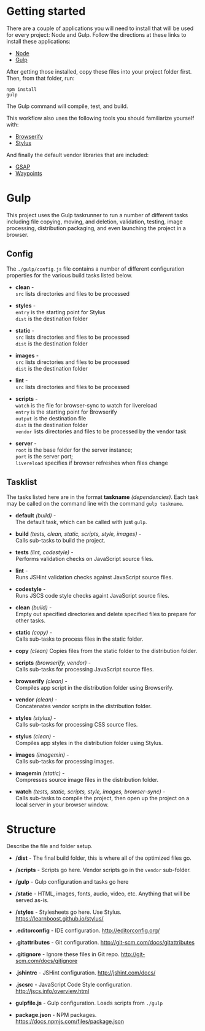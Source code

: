 # Getting started

There are a couple of applications you will need to install that will be used for every project: Node and Gulp. Follow the directions at these links to install these applications:

* [Node](https://nodejs.org/)
* [Gulp](http://gulpjs.com/)

After getting those installed, copy these files into your project folder first. Then, from that folder, run:

    npm install
    gulp
     
The Gulp command will compile, test, and build. 

This workflow also uses the following tools you should familiarize yourself with:

* [Browserify](http://browserify.org/)
* [Stylus](https://learnboost.github.io/stylus/)

And finally the default vendor libraries that are included:

* [GSAP](http://greensock.com/gsap)
* [Waypoints](http://imakewebthings.com/waypoints/)


# Gulp

This project uses the Gulp taskrunner to run a number of different tasks including file copying, moving, and deletion, 
validation, testing, image processing, distribution packaging, and even launching the project in a browser.

## Config

The `./gulp/config.js` file contains a number of different configuration properties for the various build tasks listed 
below.

* __clean__ -  
  `src` lists directories and files to be processed
  
* __styles__ -  
  `entry` is the starting point for Stylus  
  `dist` is the destination folder 
  
* __static__ -  
  `src` lists directories and files to be processed  
  `dist` is the destination folder
  
* __images__ -  
  `src` lists directories and files to be processed  
  `dist` is the destination folder
  
* __lint__ -  
  `src` lists directories and files to be processed
  
* __scripts__ -  
  `watch` is the file for browser-sync to watch for livereload  
  `entry` is the starting point for Browserify  
  `output` is the destination file  
  `dist` is the destination folder  
  `vendor` lists directories and files to be processed by the vendor task
  
* __server__ -  
  `root` is the base folder for the server instance;  
  `port` is the server port;  
  `livereload` specifies if browser refreshes when files change
  
## Tasklist

The tasks listed here are in the format __taskname__ *(dependencies)*. Each task may be called on the command line with the 
command `gulp taskname`. 

* __default__ *(build)* -  
  The default task, which can be called with just `gulp`.
  
* __build__ *(tests, clean, static, scripts, style, images)* -  
  Calls sub-tasks to build the project.
  
* __tests__ *(lint, codestyle)* -  
  Performs validation checks on JavaScript source files.
  
* __lint__ -  
  Runs JSHint validation checks against JavaScript source files.
  
* __codestyle__ -  
  Runs JSCS code style checks againt JavaScript source files.
  
* __clean__ *(build)* -    
  Empty out specified directories and delete specified files to prepare for other tasks.
  
* __static__ *(copy)* -  
  Calls sub-tasks to process files in the static folder.
  
* __copy__ *(clean)*
  Copies files from the static folder to the distribution folder.
  
* __scripts__ *(browserify, vendor)* -  
  Calls sub-tasks for processing JavaScript source files.
  
* __browserify__ *(clean)* -  
  Compiles app script in the distribution folder using Browserify.

* __vendor__ *(clean)* -  
  Concatenates vendor scripts in the distribution folder.
  
* __styles__ *(stylus)* -  
  Calls sub-tasks for processing CSS source files.
  
* __stylus__ *(clean)* -  
  Compiles app styles in the distribution folder using Stylus.
  
* __images__ *(imagemin)* -  
  Calls sub-tasks for processing images.
  
* __imagemin__ *(static)* -  
  Compresses source image files in the distribution folder.
  
* __watch__ *(tests, static, scripts, style, images, browser-sync)* -  
  Calls sub-tasks to compile the project, then open up the project on a local server in your browser window.
   

# Structure

Describe the file and folder setup.

* __/dist__ - The final build folder, this is where all of the optimized files go.

* __/scripts__ - Scripts go here. Vendor scripts go in the `vendor` sub-folder.

* __/gulp__ - Gulp configuration and tasks go here

* __/static__ - HTML, images, fonts, audio, video, etc. Anything that will be served as-is.

* __/styles__ - Stylesheets go here. Use Stylus. https://learnboost.github.io/stylus/

* __.editorconfig__ - IDE configuration. http://editorconfig.org/

* __.gitattributes__ - Git configuration. http://git-scm.com/docs/gitattributes

* __.gitignore__ - Ignore these files in Git repo. http://git-scm.com/docs/gitignore

* __.jshintrc__ - JSHint configuration. http://jshint.com/docs/

* __.jscsrc__ - JavaScript Code Style configuration. http://jscs.info/overview.html

* __gulpfile.js__ - Gulp configuration. Loads scripts from `./gulp`

* __package.json__ - NPM packages. https://docs.npmjs.com/files/package.json
